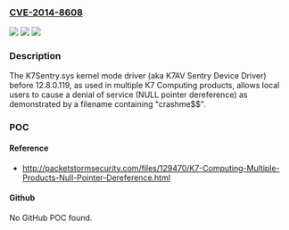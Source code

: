 ### [CVE-2014-8608](https://cve.mitre.org/cgi-bin/cvename.cgi?name=CVE-2014-8608)
![](https://img.shields.io/static/v1?label=Product&message=n%2Fa&color=blue)
![](https://img.shields.io/static/v1?label=Version&message=n%2Fa&color=blue)
![](https://img.shields.io/static/v1?label=Vulnerability&message=n%2Fa&color=brighgreen)

### Description

The K7Sentry.sys kernel mode driver (aka K7AV Sentry Device Driver) before 12.8.0.119, as used in multiple K7 Computing products, allows local users to cause a denial of service (NULL pointer dereference) as demonstrated by a filename containing "crashme$$".

### POC

#### Reference
- http://packetstormsecurity.com/files/129470/K7-Computing-Multiple-Products-Null-Pointer-Dereference.html

#### Github
No GitHub POC found.

